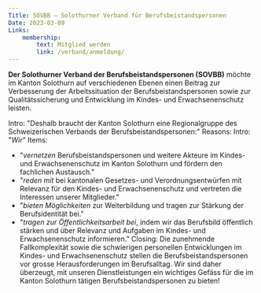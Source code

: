 ```yaml
---
Title: SOVBB – Solothurner Verband für Berufsbeistandspersonen
Date: 2023-03-09
Links:
    membership:
        text: Mitglied werden
        link: /verband/anmeldung/
---
```

**Der Solothurner Verband der Berufsbeistandspersonen (SOVBB)** möchte im Kanton Solothurn
auf verschiedenen Ebenen einen Beitrag zur Verbesserung der Arbeitssituation der
Berufsbeistandspersonen sowie zur Qualitätssicherung und Entwicklung im Kindes- und
Erwachsenenschutz leisten.

Intro: "Deshalb braucht der Kanton Solothurn eine Regionalgruppe des Schweizerischen Verbands der Berufsbeistandspersonen:"
Reasons:
  Intro: "*Wir*"
  Items:
   - "*vernetzen* Berufsbeistandspersonen und weitere Akteure im Kindes- und Erwachsenenschutz im Kanton Solothurn und fördern den fachlichen Austausch."
   - "*reden mit* bei kantonalen Gesetzes- und Verordnungsentwürfen mit Relevanz für den Kindes- und Erwachsenenschutz und vertreten die Interessen unserer Mitglieder."
   - "*bieten Möglichkeiten* zur Weiterbildung und tragen zur Stärkung der Berufsidentität bei."
   - "*tragen zur Öffentlichkeitsarbeit bei*, indem
   wir das Berufsbild öffentlich stärken und über Relevanz
   und Aufgaben im Kindes- und Erwachsenenschutz
   informieren."
Closing: Die zunehmende Fallkomplexität sowie die schwierigen personellen Entwicklungen im Kindes- und Erwachsenenschutz stellen die Berufsbeistandspersonen vor grosse Herausforderungen im Berufsalltag. Wir sind daher überzeugt, mit unseren Dienstleistungen ein wichtiges Gefäss für die im Kanton Solothurn tätigen Berufsbeistandspersonen zu bieten!
